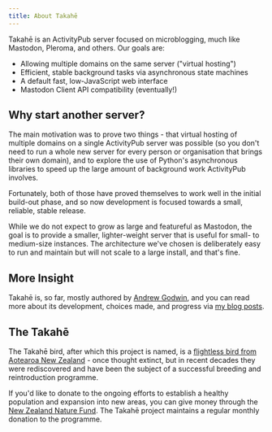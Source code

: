 ```yaml
---
title: About Takahē
---
```


Takahē is an ActivityPub server focused on microblogging, much like Mastodon,
Pleroma, and others. Our goals are:

* Allowing multiple domains on the same server ("virtual hosting")
* Efficient, stable background tasks via asynchronous state machines
* A default fast, low-JavaScript web interface
* Mastodon Client API compatibility (eventually!)


## Why start another server?

The main motivation was to prove two things - that virtual hosting of multiple
domains on a single ActivityPub server was possible (so you don't need
to run a whole new server for every person or organisation that brings their
own domain), and to explore the use of Python's asynchronous libraries to
speed up the large amount of background work ActivityPub involves.

Fortunately, both of those have proved themselves to work well in the initial
build-out phase, and so now development is focused towards a small, reliable,
stable release.

While we do not expect to grow as large and featureful as Mastodon, the goal
is to provide a smaller, lighter-weight server that is useful for small- to
medium-size instances. The architecture we've chosen is deliberately easy to
run and maintain but will not scale to a large install, and that's fine.

## More Insight

Takahē is, so far, mostly authored by [Andrew Godwin](https://aeracode.org/),
and you can read more about its development, choices made, and progress via
[my blog posts](https://aeracode.org/category/takahe).


## The Takahē

The Takahē bird, after which this project is named, is a
[flightless bird from Aotearoa New Zealand](https://en.wikipedia.org/wiki/Takah%C4%93) -
once thought extinct, but in recent decades they were rediscovered and have
been the subject of a successful breeding and reintroduction programme.

If you'd like to donate to the ongoing efforts to establish a healthy
population and expansion into new areas, you can give money through the
[New Zealand Nature Fund](https://nznaturefund.org/projects/takahe-recovery-programme/).
The Takahē project maintains a regular monthly donation to the programme.
